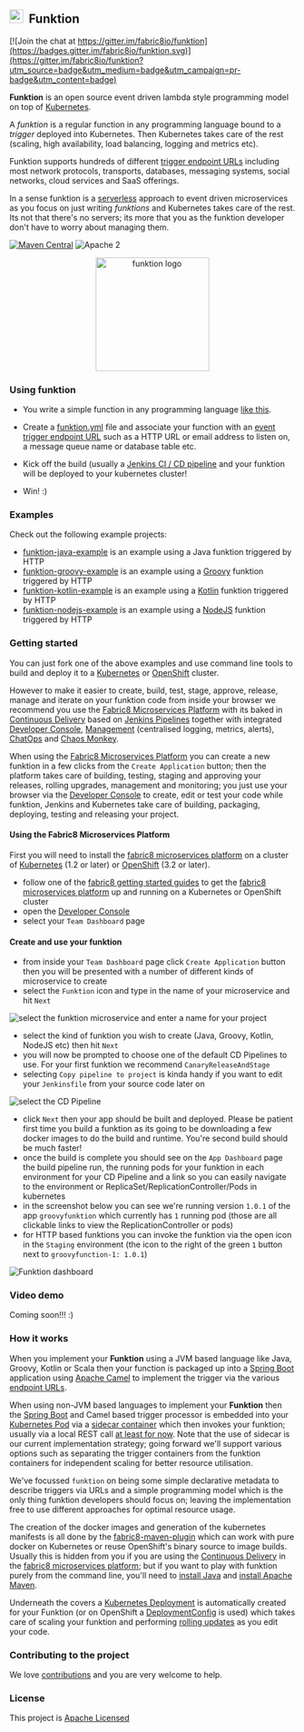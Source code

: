 ## <img src="https://raw.githubusercontent.com/fabric8io/funktion/master/docs/images/icon.png" width="24" height="24"/>&nbsp; Funktion

[![Join the chat at https://gitter.im/fabric8io/funktion](https://badges.gitter.im/fabric8io/funktion.svg)](https://gitter.im/fabric8io/funktion?utm_source=badge&utm_medium=badge&utm_campaign=pr-badge&utm_content=badge)

**Funktion** is an open source event driven lambda style programming model on top of [Kubernetes](http://kubernetes.io).

A _funktion_ is a regular function in any programming language bound to a _trigger_ deployed into Kubernetes. Then Kubernetes takes care of the rest (scaling, high availability, load balancing, logging and metrics etc).

Funktion supports hundreds of different [trigger endpoint URLs](http://camel.apache.org/components.html) including most network protocols, transports, databases, messaging systems, social networks, cloud services and SaaS offerings.

In a sense funktion is a [serverless](https://www.quora.com/What-is-Serverless-Computing) approach to event driven microservices as you focus on just writing _funktions_ and Kubernetes takes care of the rest. Its not that there's no servers; its more that you as the funktion developer don't have to worry about managing them.

[![Maven Central](https://maven-badges.herokuapp.com/maven-central/io.fabric8.funktion/funktion-runtime/badge.svg?style=flat-square)](https://maven-badges.herokuapp.com/maven-central/io.fabric8.funktion/funktion-runtime/) ![Apache 2](http://img.shields.io/badge/license-Apache%202-red.svg)

<p align="center">
  <a href="http://fabric8.io/">
  	<img src="https://raw.githubusercontent.com/fabric8io/funktion/master/docs/images/icon.png" alt="funktion logo" width="200" height="200"/>
  </a>
</p>


### Using funktion

* You write a simple function in any programming language [like this](https://github.com/fabric8io/funktion/blob/master/funktion-runtime/src/test/java/io/fabric8/funktion/sample/Main.java#L25-L27).

* Create a [funktion.yml](funktion-runtime/funktion.yml) file and associate your function with an [event trigger endpoint URL](http://camel.apache.org/components.html) such as a HTTP URL or email address to listen on, a message queue name or database table etc.

* Kick off the build (usually a [Jenkins CI / CD pipeline](http://fabric8.io/guide/cdelivery.html) and your funktion will be deployed to your kubernetes cluster!

* Win! :)


### Examples

Check out the following example projects:

* [funktion-java-example](https://github.com/fabric8-quickstarts/funktion-java-example) is an example using a Java funktion triggered by HTTP
* [funktion-groovy-example](https://github.com/fabric8-quickstarts/funktion-groovy-example) is an example using a [Groovy](http://www.groovy-lang.org/) funktion triggered by HTTP
* [funktion-kotlin-example](https://github.com/fabric8-quickstarts/funktion-kotlin-example) is an example using a [Kotlin](https://kotlinlang.org/) funktion triggered by HTTP
* [funktion-nodejs-example](https://github.com/fabric8-quickstarts/funktion-nodejs-example) is an example using a [NodeJS](https://nodejs.org/en/) funktion triggered by HTTP


### Getting started

You can just fork one of the above examples and use command line tools to build and deploy it to a [Kubernetes](http://kubernetes.io) or [OpenShift](https://www.openshift.org/) cluster.

However to make it easier to create, build, test, stage, approve, release, manage and iterate on your funktion code from inside your browser we recommend you use the [Fabric8 Microservices Platform](http://fabric8.io/) with its baked in [Continuous Delivery](http://fabric8.io/guide/cdelivery.html) based on [Jenkins Pipelines](https://jenkins.io/solutions/pipeline/) together with integrated [Developer Console](http://fabric8.io/guide/console.html), [Management](http://fabric8.io/guide/management.html) (centralised logging, metrics, alerts), [ChatOps](http://fabric8.io/guide/chat.html) and [Chaos Monkey](http://fabric8.io/guide/chaosMonkey.html).

When using the [Fabric8 Microservices Platform](http://fabric8.io/) you can create a new funktion in a few clicks from the `Create Application` button; then the platform takes care of building, testing, staging and approving your releases, rolling upgrades, management and monitoring; you just use your browser via the [Developer Console](http://fabric8.io/guide/console.html) to create, edit or test your code while funktion, Jenkins and Kubernetes take care of building, packaging, deploying, testing and releasing your project.

#### Using the Fabric8 Microservices Platform

First you will need to install the [fabric8 microservices platform](http://fabric8.io/) on a cluster of [Kubernetes](http://kubernetes.io) (1.2 or later) or [OpenShift](https://www.openshift.org/) (3.2 or later).

* follow one of the [fabric8 getting started guides](http://fabric8.io/guide/getStarted/index.html) to get the [fabric8 microservices platform](http://fabric8.io/) up and running on a Kubernetes or OpenShift cluster
* open the [Developer Console](http://fabric8.io/guide/console.html)
* select your `Team Dashboard` page

#### Create and use your funktion

* from inside your `Team Dashboard` page click `Create Application` button then you will be presented with a number of different kinds of microservice to create
* select the `Funktion` icon and type in the name of your microservice and hit `Next`

![select the funktion microservice and enter a name for your project](https://raw.githubusercontent.com/fabric8io/funktion/master/docs/images/select-microservice.png)

* select the kind of funktion you wish to create (Java, Groovy, Kotlin, NodeJS etc) then hit `Next`
* you will now be prompted to choose one of the default CD Pipelines to use. For your first funktion we recommend `CanaryReleaseAndStage`
* selecting `Copy pipeline to project` is kinda handy if you want to edit your `Jenkinsfile` from your source code later on

![select the CD Pipeline](https://raw.githubusercontent.com/fabric8io/funktion/master/docs/images/select-pipeline.png)

* click `Next` then your app should be built and deployed. Please be patient first time you build a funktion as its going to be downloading a few docker images to do the build and runtime. You're second build should be much faster!
* once the build is complete you should see on the `App Dashboard` page the build pipeline run, the running pods for your funktion in each environment for your CD Pipeline and a link so you can easily navigate to the environment or ReplicaSet/ReplicationController/Pods in kubernetes
* in the screenshot below you can see we're running version `1.0.1` of the app `groovyfunktion` which currently has `1` running pod (those are all clickable links to view the ReplicationController or pods)
* for HTTP based funktions you can invoke the funktion via the open icon in the `Staging` environment (the icon to the right of the green `1` button next to `groovyfunction-1: 1.0.1`)

![Funktion dashboard](https://raw.githubusercontent.com/fabric8io/funktion/master/docs/images/funktion-dashboard.png)


### Video demo

Coming soon!!! :)


### How it works

When you implement your **Funktion** using a JVM based language like Java, Groovy, Kotlin or Scala then your function is packaged up into a [Spring Boot](http://projects.spring.io/spring-boot/) application using [Apache Camel](http://camel.apache.org/) to implement the trigger via the various [endpoint URLs](http://camel.apache.org/components.html).

When using non-JVM based languages to implement your **Funktion** then the [Spring Boot](http://projects.spring.io/spring-boot/) and Camel based trigger processor is embedded into your [Kubernetes Pod](http://kubernetes.io/docs/user-guide/pods/) via a [sidecar container](http://blog.kubernetes.io/2015/06/the-distributed-system-toolkit-patterns.html) which then invokes your funktion; usually via a local REST call [at least for now](https://github.com/fabric8io/funktion/issues/11). Note that the use of sidecar is our current implementation strategy; going forward we'll support various options such as separating the trigger containers from the funktion containers for independent scaling for better resource utilisation.

We've focussed `funktion` on being some simple declarative metadata to describe triggers via URLs and a simple programming model which is the only thing funktion developers should focus on; leaving the implementation free to use different approaches for optimal resource usage.

The creation of the docker images and generation of the kubernetes manifests is all done by the [fabric8-maven-plugin](https://github.com/fabric8io/fabric8-maven-plugin) which can work with pure docker on Kubernetes or reuse OpenShift's binary source to image builds. Usually this is hidden from you if you are using the [Continuous Delivery](http://fabric8.io/guide/cdelivery.html) in the [fabric8 microservices platform](http://fabric8.io/); but if you want to play with funktion purely from the command line, you'll need to [install Java](https://java.com/en/download/help/index_installing.xml) and [install Apache Maven](https://maven.apache.org/install.html).

Underneath the covers a [Kubernetes Deployment](http://kubernetes.io/docs/user-guide/deployments/) is automatically created for your Funktion (or on OpenShift a [DeploymentConfig](https://docs.openshift.com/enterprise/3.0/dev_guide/deployments.html) is used) which takes care of scaling your funktion and performing [rolling updates](http://kubernetes.io/docs/user-guide/rolling-updates/) as you edit your code.

### Contributing to the project

We love [contributions](http://fabric8.io/contributing/index.html) and you are very welcome to help.

### License

This project is [Apache Licensed](license.txt)

